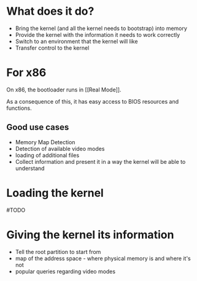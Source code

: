 # What does it do?
- Bring the kernel (and all the kernel needs to bootstrap) into memory
- Provide the kernel with the information it needs to work correctly
- Switch to an environment that the kernel will like
- Transfer control to the kernel

# For x86
On x86, the bootloader runs in [[Real Mode]]. 

As a consequence of this, it has easy access to BIOS resources and functions.

## Good use cases
- Memory Map Detection
- Detection of available video modes
- loading of additional files
- Collect information and present it in a way the kernel will be able to understand



# Loading the kernel
#TODO

# Giving the kernel its information
- Tell the root partition to start from
- map of the address space - where physical memory is and where it's not
- popular queries regarding video modes

